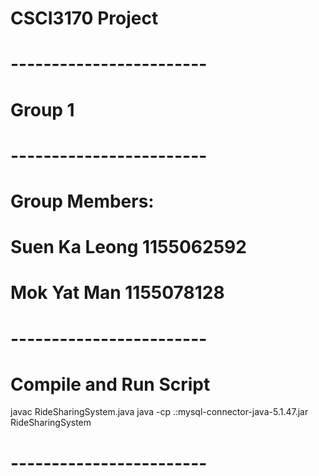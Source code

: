 # CSCI3170 Project
# ------------------------ 
# Group 1
# ------------------------ 
# Group Members:
# Suen Ka Leong 1155062592
# Mok Yat Man 1155078128
#
#
# ------------------------
# Compile and Run Script

javac RideSharingSystem.java
java -cp .:mysql-connector-java-5.1.47.jar RideSharingSystem

# ------------------------

